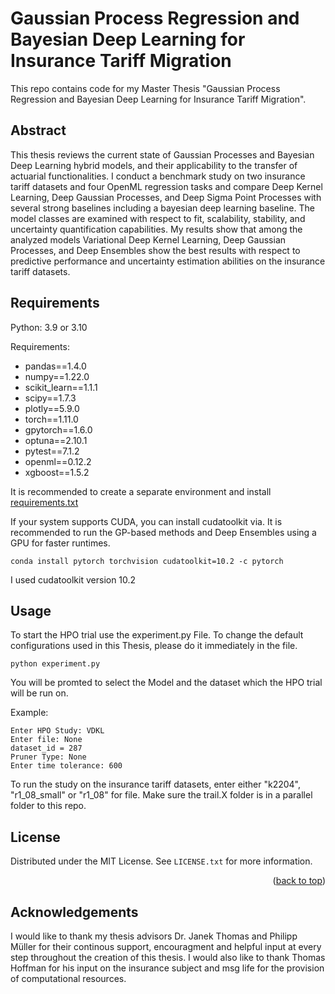 # Gaussian Process Regression and Bayesian Deep Learning for Insurance Tariff Migration 

This repo contains code for my Master Thesis "Gaussian Process Regression and Bayesian Deep Learning for Insurance Tariff Migration".


## Abstract
<p class="text-justify">
This thesis reviews the current state of Gaussian Processes and Bayesian Deep Learning hybrid models,
and their applicability to the transfer of actuarial functionalities. I conduct a benchmark study on
two insurance tariff datasets and four OpenML regression tasks and compare Deep Kernel Learning,
Deep Gaussian Processes, and Deep Sigma Point Processes with several strong baselines including 
a bayesian deep learning baseline. The model classes are examined with respect to fit, scalability,
stability, and uncertainty quantification capabilities. My results show that among the analyzed
models Variational Deep Kernel Learning, Deep Gaussian Processes, and Deep Ensembles
show the best results with respect to predictive performance and uncertainty estimation 
abilities on the insurance tariff datasets. 
</p>

## Requirements
Python: 3.9 or 3.10

Requirements: 

* pandas==1.4.0
* numpy==1.22.0
* scikit_learn==1.1.1
* scipy==1.7.3
* plotly==5.9.0
* torch==1.11.0
* gpytorch==1.6.0
* optuna==2.10.1
* pytest==7.1.2
* openml==0.12.2
* xgboost==1.5.2

It is recommended to create a separate environment and install [requirements.txt](https://github.com/likai97/GP-NN-Hybrids/blob/main/requirements.txt)

If your system supports CUDA, you can install cudatoolkit via. It is recommended to run the GP-based methods and
Deep Ensembles using a GPU for faster runtimes. 

```
conda install pytorch torchvision cudatoolkit=10.2 -c pytorch
```

I used cudatoolkit version 10.2

## Usage

To start the HPO trial use the experiment.py File. To change the default configurations used in this Thesis, please do it immediately in the file. 

```
python experiment.py
```

You will be promted to select the Model and the dataset which the HPO trial will be run on.

Example:

```
Enter HPO Study: VDKL
Enter file: None
dataset_id = 287
Pruner Type: None
Enter time tolerance: 600
```

To run the study on the insurance tariff datasets, enter either "k2204", "r1_08_small" or
 "r1_08" for file. Make sure the trail.X folder is in a parallel folder to this repo. 

## License

Distributed under the MIT License. See `LICENSE.txt` for more information.

<p align="right">(<a href="#top">back to top</a>)</p>

## Acknowledgements  

I would like to thank my thesis advisors Dr. Janek Thomas and Philipp Müller for their continous support,
encouragment and helpful input at every step throughout the creation of this thesis. I would also like to 
thank Thomas Hoffman for his input on the insurance subject and msg life for the provision of computational resources. 
